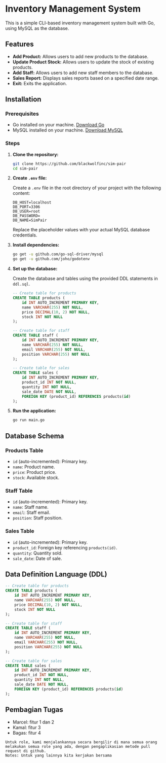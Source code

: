 # Inventory Management System

This is a simple CLI-based inventory management system built with Go, using MySQL as the database.

## Features

- **Add Product:** Allows users to add new products to the database.
- **Update Product Stock:** Allows users to update the stock of existing products.
- **Add Staff:** Allows users to add new staff members to the database.
- **Sales Report:** Displays sales reports based on a specified date range.
- **Exit:** Exits the application.

## Installation

### Prerequisites

- Go installed on your machine. [Download Go](https://golang.org/dl/)
- MySQL installed on your machine. [Download MySQL](https://dev.mysql.com/downloads/mysql/)

### Steps

1. **Clone the repository:**

    ```sh
    git clone https://github.com/blackwolfinc/sim-pair
    cd sim-pair
    ```

2. **Create `.env` file:**

    Create a `.env` file in the root directory of your project with the following content:

    ```env
    DB_HOST=localhost
    DB_PORT=3306
    DB_USER=root
    DB_PASSWORD=
    DB_NAME=SimPair
    ```

    Replace the placeholder values with your actual MySQL database credentials.

3. **Install dependencies:**

    ```sh
    go get -u github.com/go-sql-driver/mysql
    go get -u github.com/joho/godotenv
    ```

4. **Set up the database:**

    Create the database and tables using the provided DDL statements in `ddl.sql`.

    ```sql
    -- Create table for products
    CREATE TABLE products (
        id INT AUTO_INCREMENT PRIMARY KEY,
        name VARCHAR(255) NOT NULL,
        price DECIMAL(10, 2) NOT NULL,
        stock INT NOT NULL
    );

    -- Create table for staff
    CREATE TABLE staff (
        id INT AUTO_INCREMENT PRIMARY KEY,
        name VARCHAR(255) NOT NULL,
        email VARCHAR(255) NOT NULL,
        position VARCHAR(255) NOT NULL
    );

    -- Create table for sales
    CREATE TABLE sales (
        id INT AUTO_INCREMENT PRIMARY KEY,
        product_id INT NOT NULL,
        quantity INT NOT NULL,
        sale_date DATE NOT NULL,
        FOREIGN KEY (product_id) REFERENCES products(id)
    );
    ```

5. **Run the application:**

    ```sh
    go run main.go
    ```

## Database Schema

### Products Table

- `id` (auto-incremented): Primary key.
- `name`: Product name.
- `price`: Product price.
- `stock`: Available stock.

### Staff Table

- `id` (auto-incremented): Primary key.
- `name`: Staff name.
- `email`: Staff email.
- `position`: Staff position.

### Sales Table

- `id` (auto-incremented): Primary key.
- `product_id`: Foreign key referencing `products(id)`.
- `quantity`: Quantity sold.
- `sale_date`: Date of sale.

## Data Definition Language (DDL)

```sql
-- Create table for products
CREATE TABLE products (
    id INT AUTO_INCREMENT PRIMARY KEY,
    name VARCHAR(255) NOT NULL,
    price DECIMAL(10, 2) NOT NULL,
    stock INT NOT NULL
);

-- Create table for staff
CREATE TABLE staff (
    id INT AUTO_INCREMENT PRIMARY KEY,
    name VARCHAR(255) NOT NULL,
    email VARCHAR(255) NOT NULL,
    position VARCHAR(255) NOT NULL
);

-- Create table for sales
CREATE TABLE sales (
    id INT AUTO_INCREMENT PRIMARY KEY,
    product_id INT NOT NULL,
    quantity INT NOT NULL,
    sale_date DATE NOT NULL,
    FOREIGN KEY (product_id) REFERENCES products(id)
);
```

## Pembagian Tugas
- Marcel: fitur 1 dan 2
- Kamal: fitur 3
- Bagas: fitur 4
```
Untuk role, kami menjalankannya secara bergilir di mana semua orang melakukan semua role yang ada, dengan pengaplikasian metode pull request di github.
Notes: Untuk yang lainnya kita kerjakan bersama
```
